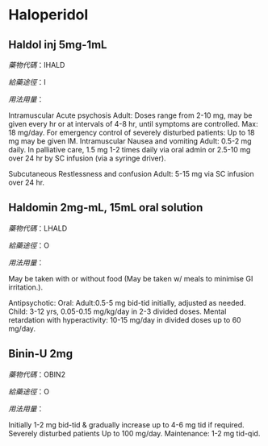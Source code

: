 # Haloperidol

## Haldol inj 5mg-1mL

*藥物代碼*：IHALD

*給藥途徑*：I

*用法用量*：

Intramuscular
Acute psychosis
Adult: Doses range from 2-10 mg, may be given every hr or at intervals of 4-8 hr, until symptoms are controlled. Max: 18 mg/day. For emergency control of severely disturbed patients: Up to 18 mg may be given IM. 
Intramuscular
 Nausea and vomiting
 Adult: 0.5-2 mg daily. In palliative care, 1.5 mg 1-2 times daily via oral  admin or 2.5-10 mg over 24 hr by SC infusion (via a syringe driver).

Subcutaneous
 Restlessness and confusion
 Adult: 5-15 mg via SC infusion over 24 hr.

## Haldomin 2mg-mL, 15mL oral solution

*藥物代碼*：LHALD

*給藥途徑*：O

*用法用量*：

May be taken with or without food 
(May be taken w/ meals to minimise GI irritation.).

Antipsychotic:
        Oral: Adult:0.5-5 mg bid-tid initially, adjusted as needed.
        Child: 3-12 yrs, 0.05-0.15 mg/kg/day in 2-3 divided doses.
Mental retardation with hyperactivity: 
        10-15 mg/day in divided doses up to 60 mg/day.

## Binin-U 2mg

*藥物代碼*：OBIN2

*給藥途徑*：O

*用法用量*：

Initially 1-2 mg bid-tid & gradually increase up to 4-6 mg tid if required. Severely disturbed patients Up to 100 mg/day. Maintenance: 1-2 mg tid-qid.

